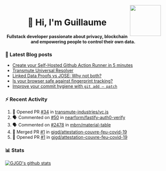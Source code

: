 <img align='right' src='https://user-images.githubusercontent.com/5713670/87202985-820dcb80-c2b6-11ea-9f56-7ec461c497c3.gif' width='100"'>

<h1 align="center">👋 Hi, I'm Guillaume</h1>
<h4 align="center">Fullstack developer passionate about privacy, blockchain and empowering people to control their own data.

### 📝 Latest Blog posts

<!-- BLOG-POST-LIST:START -->
- [Create your Self-Hosted Github Action Runner in 5 minutes](https://medium.com/@gjgd/create-your-self-hosted-github-action-runner-in-5-minutes-a9eff615edc4?source=rss-35e0d58bf235------2)
- [Transmute Universal Resolver](https://medium.com/transmute-techtalk/transmute-universal-resolver-b6c8509858f?source=rss-35e0d58bf235------2)
- [Linked Data Proofs vs JOSE: Why not both?](https://medium.com/transmute-techtalk/linked-data-proofs-vs-jose-why-not-both-1594393418cc?source=rss-35e0d58bf235------2)
- [Is your browser safe against fingerprint tracking?](https://medium.com/@gjgd/is-your-browser-safe-against-fingerprint-tracking-6126952b805b?source=rss-35e0d58bf235------2)
- [Improve your commit hygiene with `git add — patch`](https://medium.com/transmute-techtalk/improve-your-commit-hygiene-with-git-add-patch-3b7dd9c117c4?source=rss-35e0d58bf235------2)
<!-- BLOG-POST-LIST:END -->

### :zap: Recent Activity

<!--START_SECTION:activity-->
1. 💪 Opened PR [#34](https://github.com/transmute-industries/vc.js/pull/34) in [transmute-industries/vc.js](https://github.com/transmute-industries/vc.js)
2. 🗣 Commented on [#50](https://github.com/nearform/fastify-auth0-verify/issues/50) in [nearform/fastify-auth0-verify](https://github.com/nearform/fastify-auth0-verify)
3. 🗣 Commented on [#2478](https://github.com/mbrn/material-table/issues/2478) in [mbrn/material-table](https://github.com/mbrn/material-table)
4. 🎉 Merged PR [#1](https://github.com/gjgd/attestation-couvre-feu-covid-19/pull/1) in [gjgd/attestation-couvre-feu-covid-19](https://github.com/gjgd/attestation-couvre-feu-covid-19)
5. 💪 Opened PR [#1](https://github.com/gjgd/attestation-couvre-feu-covid-19/pull/1) in [gjgd/attestation-couvre-feu-covid-19](https://github.com/gjgd/attestation-couvre-feu-covid-19)
<!--END_SECTION:activity-->

### 📊 Stats

[![GJGD's github stats](https://github-readme-stats.vercel.app/api?username=gjgd&count_private=true&show_icons=true&custom_title=My%20Github%20Stats)](https://github.com/anuraghazra/github-readme-stats)
